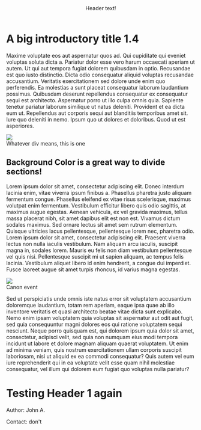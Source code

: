 <html lang="en">
    <head>
        <title> Scrap </title>
        <link rel="stylesheet" href="style.scss"> 
    </head>
    <header>
        Header text!
    </header>
    <body>
        <h1>A big introductory title 1.4</h1>
        <p> 
        Maxime voluptate eos aut aspernatur quos ad. Qui cupiditate qui eveniet voluptas soluta dicta a. Pariatur dolor esse vero harum occaecati aperiam ut autem.
        Ut qui aut tempora fugiat dolorem quibusdam in optio. Recusandae est quo iusto distinctio. Dicta odio consequatur aliquid voluptas recusandae accusantium.
        Veritatis exercitationem sed dolore unde enim quo perferendis. Ea molestias a sunt placeat consequatur laborum laudantium possimus. Quibusdam deserunt repellendus consequatur ex consequatur sequi est architecto.
        Aspernatur porro ut illo culpa omnis quia. Sapiente tenetur pariatur laborum similique ut natus deleniti. Provident et ea dicta eum ut.
        Repellendus aut corporis sequi aut blanditiis temporibus amet sit. Iure quo deleniti in nemo. Ipsum quo ut dolores et doloribus. Quod ut est asperiores.</p>
    <!-- This is a comment-->
        <img src="https://johnjonhjoaojuan.github.io/scrap/images/image1.jpg" style="display: block; margin: auto;"/>
        <div>Whatever div means, this is one </div>
        <h2> Background Color is a great way to divide sections! </h2>
            <p>
            Lorem ipsum dolor sit amet, consectetur adipiscing elit. Donec interdum lacinia enim, vitae viverra ipsum finibus a. Phasellus pharetra justo aliquam fermentum congue. Phasellus eleifend ex vitae risus scelerisque, maximus volutpat enim fermentum. Vestibulum efficitur libero quis odio sagittis, at maximus augue egestas. Aenean vehicula, ex vel gravida maximus, tellus massa placerat nibh, sit amet dapibus elit est non est. Vivamus dictum sodales maximus. Sed ornare lectus sit amet sem rutrum elementum. Quisque ultricies lacus pellentesque, pellentesque lorem nec, pharetra odio. Lorem ipsum dolor sit amet, consectetur adipiscing elit. Praesent viverra lectus non nulla iaculis vestibulum. Nam aliquam arcu iaculis, suscipit magna in, sodales lorem. Mauris eu felis non diam vestibulum pellentesque vel quis nisi. Pellentesque suscipit mi ut sapien aliquam, ac tempus felis lacinia. Vestibulum aliquet libero id enim hendrerit, a congue dui imperdiet. Fusce laoreet augue sit amet turpis rhoncus, id varius magna egestas. </p>
            <img src="https://johnjonhjoaojuan.github.io/scrap/images/image2.webp"/>
            <div>Canon event</div>
            <p>
            Sed ut perspiciatis unde omnis iste natus error sit voluptatem accusantium doloremque laudantium, totam rem aperiam, eaque ipsa quae ab illo inventore veritatis et quasi architecto beatae vitae dicta sunt explicabo. Nemo enim ipsam voluptatem quia voluptas sit aspernatur aut odit aut fugit, sed quia consequuntur magni dolores eos qui ratione voluptatem sequi nesciunt. Neque porro quisquam est, qui dolorem ipsum quia dolor sit amet, consectetur, adipisci velit, sed quia non numquam eius modi tempora incidunt ut labore et dolore magnam aliquam quaerat voluptatem. Ut enim ad minima veniam, quis nostrum exercitationem ullam corporis suscipit laboriosam, nisi ut aliquid ex ea commodi consequatur? Quis autem vel eum iure reprehenderit qui in ea voluptate velit esse quam nihil molestiae consequatur, vel illum qui dolorem eum fugiat quo voluptas nulla pariatur? </p>
        <h1>Testing Header 1 again </h1>
        </body>
    <footer>
        <p>Author: John A.</p>
        <p>Contact: don't</p>
    </footer>
</html>